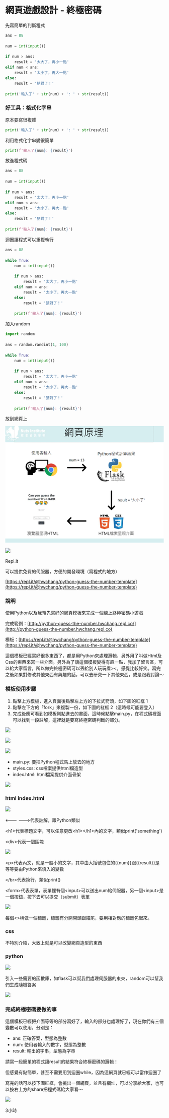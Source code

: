 # 網頁遊戲設計​ - 終極密碼

先寫簡單的判斷程式

```python
ans = 88

num = int(input())

if num > ans:
    result = '太大了，再小一點'
elif num < ans:
    result = '太小了，再大一點'
else:
    result = '猜對了！'

print('輸入了' + str(num) + ': ' + str(result))

```

### 好工具：格式化字串

原本要寫很複雜

```python
print('輸入了' + str(num) + ': ' + str(result))
```

利用格式化字串變很簡單

```python
print(f'輸入了{num}: {result}')
```

放進程式碼

```python
ans = 88

num = int(input())

if num > ans:
    result = '太大了，再小一點'
elif num < ans:
    result = '太小了，再大一點'
else:
    result = '猜對了！'

print(f'輸入了{num}: {result}')
```

迴圈讓程式可以重複執行

```python
ans = 88

while True:
    num = int(input())

    if num > ans:
        result = '太大了，再小一點'
    elif num < ans:
        result = '太小了，再大一點'
    else:
        result = '猜對了！'

    print(f'輸入了{num}: {result}')
```

加入random

```python
import random

ans = random.randint(1, 100)

while True:
    num = int(input())

    if num > ans:
        result = '太大了，再小一點'
    elif num < ans:
        result = '太小了，再大一點'
    else:
        result = '猜對了！'

    print(f'輸入了{num}: {result}')
```

放到網頁上

![](<.gitbook/assets/image (110).png>)

![](broken-reference)

Repl.it

可以提供免費的伺服器，方便的開發環境（寫程式的地方）

[https://repl.it/@hwchang/python-guess-the-number-template](https://repl.it/@hwchang/python-guess-the-number-template)

### 說明

使用Python以及我預先寫好的網頁模板來完成一個線上終極密碼小遊戲

完成範例：[http://python-guess-the-number.hwchang.repl.co/](http://python-guess-the-number.hwchang.repl.co)

模板：[https://repl.it/@hwchang/python-guess-the-number-template](https://repl.it/@hwchang/python-guess-the-number-template)

這個模板已經寫好很多東西了，都是用Python來處理邏輯，另外用了叫做Html及Css的東西來寫一些介面。另外為了讓這個模板變得有趣一點，我加了留言區，可以給大家留言，所以做完終極密碼可以丟給別人玩玩看><，感覺比較好笑。寫完之後如果對修改其他東西有興趣的話，可以去研究一下其他東西，或是跟我討論～

### 模板使用步驟

1. 點擊上方模板，進入頁面後點擊左上方的下拉式箭頭，如下圖的紅框 1
2. 點擊左下方的「fork」來複製一份，如下圖的紅框 2（這時候可能要登入）
3. 完成後應可看到如模板剛點進去的畫面，這時候點擊main.py，在程式碼裡面可以找到一段註解，這裡就是要寫終極密碼判斷的部分。

![](broken-reference)



![](broken-reference)



![](broken-reference)

* main.py: 要把Python程式馬上放去的地方
* styles.css: css檔案提供html檔造型
* index.html: html檔案提供介面骨架

![](broken-reference)

### html index.html

![](broken-reference)

<--- --->代表註解，跟Python類似

\<h1>代表標題文字，可以任意更改\<h1>\</h1>內的文字，類似print('something')

\<div>代表一個區塊

![](broken-reference)

\<p>代表內文，就是一般小的文字，其中由大括號包住的\{{num\}}跟\{{result\}}是等等要由Python來填入的變數

\</br>代表換行，類似print()

\<form>代表表單，表單裡有個\<input>可以送出num給伺服器，另一個\<input>是一個按鈕，按下去可以提交（submit）表單

![](broken-reference)

每個<>稱做一個標籤，標籤有分開開頭跟結尾，要用相對應的標籤包起來。

### css

不特別介紹，大致上就是可以改變網頁造型的東西

### python

![](broken-reference)

引入一些需要的函數庫，如flask可以幫我們處理伺服器的東東，random可以幫我們生成隨機答案

![](broken-reference)



### 完成終極密碼要做的事

這個模板已經把介面等等的部分寫好了，輸入的部分也處理好了，現在你們有三個變數可以使用，分別是：

* ans: 正確答案，型態為整數
* num: 使用者輸入的數字，型態為整數
* result: 輸出的字串，型態為字串

請寫一段簡單的程式讓result的結果符合終極密碼的邏輯！

但感覺有點簡單，甚至不需要用到迴圈while，因為這網頁就已經可以當作迴圈了

寫完的話可以按下圖紅框，會挑出一個網頁，並且有網址，可以分享給大家，也可以按右上方的share把程式碼給大家看～

![](broken-reference)

3小時
